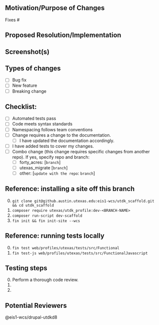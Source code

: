 <!--- Title format : ISSUE # : Action-verb driven description-->

## Motivation/Purpose of Changes
<!--- Why is this change needed? Links to existing issues are great. -->
Fixes #

## Proposed Resolution/Implementation
<!--- Describe any implementation choices you made that are noteworthy -->
<!--- or may require discussion. -->

## Screenshot(s)
<!--- (If relevant) -->

## Types of changes
<!--- Put an `x` in all that apply: -->
- [ ] Bug fix
- [ ] New feature
- [ ] Breaking change

## Checklist:
<!--- Go over all the following points, and put an `x` in all the boxes that apply. -->
<!--- If you're unsure about any of these, don't hesitate to ask. We're here to help! -->
<!--- Put an `x` in all the boxes that apply: -->
- [ ] Automated tests pass <!--- If tests don't pass because of a known reason, elaborate on the test and issue -->
- [ ] Code meets syntax standards
- [ ] Namespacing follows team conventions
- [ ] Change requires a change to the documentation.
  - [ ] I have updated the documentation accordingly.
- [ ] I have added tests to cover my changes.
- [ ] Combo change (this change requires specific changes from another repo). If yes, specify repo and branch:
  - [ ] forty_acres: [`branch`]
  - [ ] utexas_migrate [`branch`]
  - [ ] other: [`update with the repo`: `branch`]

## Reference: installing a site off this branch
<!--- Include notes for both functional testing & code review -->
0. `git clone git@github.austin.utexas.edu:eis1-wcs/utdk_scaffold.git && cd utdk_scaffold`
0. `composer require utexas/utdk_profile:dev-<BRANCH-NAME>`
0. `composer run-script dev-scaffold`
0. `fin init && fin init-site --wcs`

## Reference: running tests locally
0. `fin test web/profiles/utexas/tests/src/Functional`
0. `fin test-js web/profiles/utexas/tests/src/FunctionalJavascript`

## Testing steps
0. Perform a thorough code review.
0. 
0. 

## Potential Reviewers

@eis1-wcs/drupal-utdkd8
